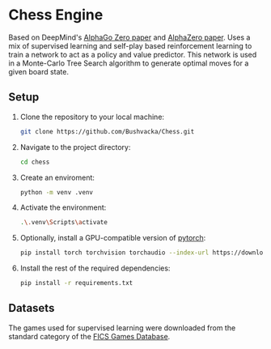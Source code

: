 # Chess Engine

Based on DeepMind's [AlphaGo Zero paper](https://discovery.ucl.ac.uk/id/eprint/10045895/1/agz_unformatted_nature.pdf) and [AlphaZero paper](https://arxiv.org/abs/1712.01815). Uses a mix of supervised learning and self-play based reinforcement learning to train a network to act as a policy and value predictor. This network is used in a Monte-Carlo Tree Search algorithm to generate optimal moves for a given board state.

## Setup

1. Clone the repository to your local machine:
    ```bash
    git clone https://github.com/Bushvacka/Chess.git
    ```

2. Navigate to the project directory:
    ```bash
    cd chess
    ```

3. Create an enviroment:
    ```bash
    python -m venv .venv
    ```

4. Activate the environment:
    ```bash
    .\.venv\Scripts\activate
    ```

3. Optionally, install a GPU-compatible version of [pytorch](https://pytorch.org/):
    ```bash
    pip install torch torchvision torchaudio --index-url https://download.pytorch.org/whl/cu121
    ```

4. Install the rest of the required dependencies:
    ```bash
    pip install -r requirements.txt
    ```


## Datasets

The games used for supervised learning were downloaded from the standard category of the [FICS Games Database](https://www.ficsgames.org/download.html).